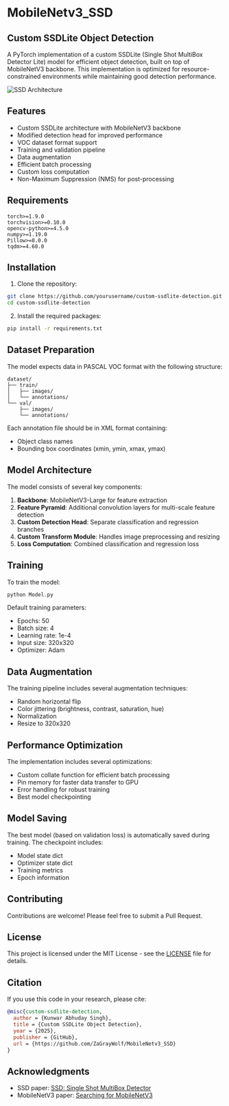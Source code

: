 # MobileNetv3_SSD

## Custom SSDLite Object Detection

A PyTorch implementation of a custom SSDLite (Single Shot MultiBox Detector Lite) model for efficient object detection, built on top of MobileNetV3 backbone. This implementation is optimized for resource-constrained environments while maintaining good detection performance.

![SSD Architecture](https://miro.medium.com/max/1400/1*0pMP3aHvnGuko54VJlqm2Q.png)

## Features

- Custom SSDLite architecture with MobileNetV3 backbone
- Modified detection head for improved performance
- VOC dataset format support
- Training and validation pipeline
- Data augmentation
- Efficient batch processing
- Custom loss computation
- Non-Maximum Suppression (NMS) for post-processing

## Requirements

```
torch>=1.9.0
torchvision>=0.10.0
opencv-python>=4.5.0
numpy>=1.19.0
Pillow>=8.0.0
tqdm>=4.60.0
```

## Installation

1. Clone the repository:
```bash
git clone https://github.com/yourusername/custom-ssdlite-detection.git
cd custom-ssdlite-detection
```

2. Install the required packages:
```bash
pip install -r requirements.txt
```

## Dataset Preparation

The model expects data in PASCAL VOC format with the following structure:

```
dataset/
├── train/
│   ├── images/
│   └── annotations/
└── val/
    ├── images/
    └── annotations/
```

Each annotation file should be in XML format containing:
- Object class names
- Bounding box coordinates (xmin, ymin, xmax, ymax)

## Model Architecture

The model consists of several key components:

1. **Backbone**: MobileNetV3-Large for feature extraction
2. **Feature Pyramid**: Additional convolution layers for multi-scale feature detection
3. **Custom Detection Head**: Separate classification and regression branches
4. **Custom Transform Module**: Handles image preprocessing and resizing
5. **Loss Computation**: Combined classification and regression loss

## Training

To train the model:

```python
python Model.py
```

Default training parameters:
- Epochs: 50
- Batch size: 4
- Learning rate: 1e-4
- Input size: 320x320
- Optimizer: Adam

## Data Augmentation

The training pipeline includes several augmentation techniques:
- Random horizontal flip
- Color jittering (brightness, contrast, saturation, hue)
- Normalization
- Resize to 320x320

## Performance Optimization

The implementation includes several optimizations:
- Custom collate function for efficient batch processing
- Pin memory for faster data transfer to GPU
- Error handling for robust training
- Best model checkpointing

## Model Saving

The best model (based on validation loss) is automatically saved during training. The checkpoint includes:
- Model state dict
- Optimizer state dict
- Training metrics
- Epoch information

## Contributing

Contributions are welcome! Please feel free to submit a Pull Request.

## License

This project is licensed under the MIT License - see the [LICENSE](LICENSE) file for details.

## Citation

If you use this code in your research, please cite:

```bibtex
@misc{custom-ssdlite-detection,
  author = {Kunwar Abhuday Singh},
  title = {Custom SSDLite Object Detection},
  year = {2025},
  publisher = {GitHub},
  url = {https://github.com/ZaGrayWolf/MobileNetv3_SSD}
}
```

## Acknowledgments

- SSD paper: [SSD: Single Shot MultiBox Detector](https://arxiv.org/abs/1512.02325)
- MobileNetV3 paper: [Searching for MobileNetV3](https://arxiv.org/abs/1905.02244)
